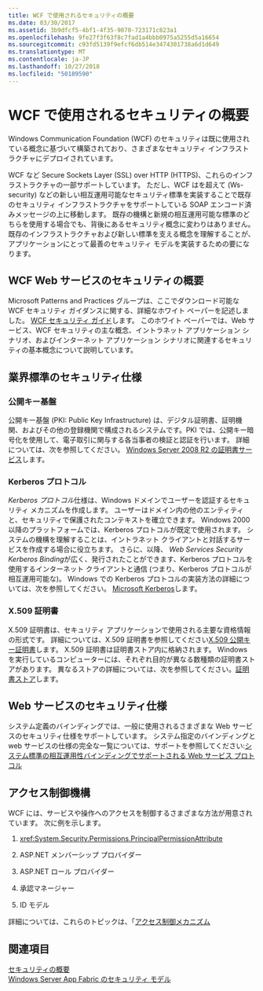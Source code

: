 ```yaml
---
title: WCF で使用されるセキュリティの概要
ms.date: 03/30/2017
ms.assetid: 3b9dfcf5-4bf1-4f35-9070-723171c823a1
ms.openlocfilehash: 9fe27f3f63f8c7fad1a4bbb0975a5255d5a16654
ms.sourcegitcommit: c93fd5139f9efcf6db514e3474301738a6d1d649
ms.translationtype: MT
ms.contentlocale: ja-JP
ms.lasthandoff: 10/27/2018
ms.locfileid: "50189590"
---
```

# <a name="security-concepts-used-in-wcf"></a>WCF で使用されるセキュリティの概要
Windows Communication Foundation (WCF) のセキュリティは既に使用されている概念に基づいて構築されており、さまざまなセキュリティ インフラストラクチャにデプロイされています。  
  
 WCF など Secure Sockets Layer (SSL) over HTTP (HTTPS)、これらのインフラストラクチャの一部サポートしています。 ただし、WCF はを超えて (Ws-security) などの新しい相互運用可能なセキュリティ標準を実装することで既存のセキュリティ インフラストラクチャをサポートしている SOAP エンコード済みメッセージの上に移動します。 既存の機構と新規の相互運用可能な標準のどちらを使用する場合でも、背後にあるセキュリティ概念に変わりはありません。 既存のインフラストラクチャおよび新しい標準を支える概念を理解することが、アプリケーションにとって最善のセキュリティ モデルを実装するための要になります。  
  
## <a name="introduction-to-security-for-wcf-web-services"></a>WCF Web サービスのセキュリティの概要  
 Microsoft Patterns and Practices グループは、ここでダウンロード可能な WCF セキュリティ ガイダンスに関する、詳細なホワイト ペーパーを記述しました。 [WCF セキュリティ ガイド](https://go.microsoft.com/fwlink/?LinkId=210210)します。 このホワイト ペーパーでは、Web サービス、WCF セキュリティの主な概念、イントラネット アプリケーション シナリオ、およびインターネット アプリケーション シナリオに関連するセキュリティの基本概念について説明しています。  
  
## <a name="industry-wide-security-specifications"></a>業界標準のセキュリティ仕様  
  
### <a name="public-key-infrastructure"></a>公開キー基盤  
 公開キー基盤 (PKI: Public Key Infrastructure) は、デジタル証明書、証明機関、およびその他の登録機関で構成されるシステムです。PKI では、公開キー暗号化を使用して、電子取引に関与する各当事者の検証と認証を行います。 詳細については、次を参照してください。 [Windows Server 2008 R2 の証明書サービス](https://go.microsoft.com/fwlink/?LinkId=210211)します。  
  
### <a name="kerberos-protocol"></a>Kerberos プロトコル  
 *Kerberos プロトコル*仕様は、Windows ドメインでユーザーを認証するセキュリティ メカニズムを作成します。 ユーザーはドメイン内の他のエンティティと、セキュリティで保護されたコンテキストを確立できます。 Windows 2000 以降のプラットフォームでは、Kerberos プロトコルが既定で使用されます。 システムの機構を理解することは、イントラネット クライアントと対話するサービスを作成する場合に役立ちます。 さらに、以降、 *Web Services Security Kerberos Binding*が広く、発行されたことができます、Kerberos プロトコルを使用するインターネット クライアントと通信 (つまり、Kerberos プロトコルが相互運用可能な)。 Windows での Kerberos プロトコルの実装方法の詳細については、次を参照してください。 [Microsoft Kerberos](https://go.microsoft.com/fwlink/?LinkId=210212)します。  
  
### <a name="x509-certificates"></a>X.509 証明書  
 X.509 証明書は、セキュリティ アプリケーションで使用される主要な資格情報の形式です。 詳細については、X.509 証明書を参照してください[X.509 公開キー証明書](https://go.microsoft.com/fwlink/?LinkId=210213)します。 X.509 証明書は証明書ストア内に格納されます。 Windows を実行しているコンピューターには、それぞれ目的が異なる数種類の証明書ストアがあります。 異なるストアの詳細については、次を参照してください。[証明書ストア](https://go.microsoft.com/fwlink/?LinkID=87787)します。  
  
## <a name="web-services-security-specifications"></a>Web サービスのセキュリティ仕様  
 システム定義のバインディングでは、一般に使用されるさまざまな Web サービスのセキュリティ仕様をサポートしています。 システム指定のバインディングと web サービスの仕様の完全な一覧については、サポートを参照してください:[システム標準の相互運用性バインディングでサポートされる Web サービス プロトコル](../../../../docs/framework/wcf/feature-details/web-services-protocols-supported-by-system-provided-interoperability-bindings.md)  
  
## <a name="access-control-mechanisms"></a>アクセス制御機構  
 WCF には、サービスや操作へのアクセスを制御するさまざまな方法が用意されています。 次に例を示します。  
  
1.  <xref:System.Security.Permissions.PrincipalPermissionAttribute>  
  
2.  ASP.NET メンバーシップ プロバイダー  
  
3.  ASP.NET ロール プロバイダー  
  
4.  承認マネージャー  
  
5.  ID モデル  
  
 詳細については、これらのトピックは、「[アクセス制御メカニズム](../../../../docs/framework/wcf/feature-details/access-control-mechanisms.md)  
  
## <a name="see-also"></a>関連項目  
 [セキュリティの概要](../../../../docs/framework/wcf/feature-details/security-overview.md)  
 [Windows Server App Fabric のセキュリティ モデル](https://go.microsoft.com/fwlink/?LinkID=201279&clcid=0x409)
